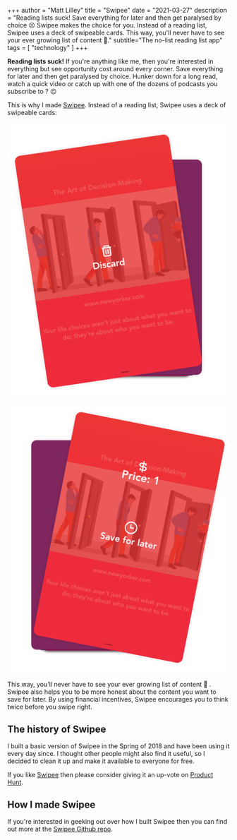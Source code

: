 +++
author = "Matt Lilley"
title = "Swipee"
date = "2021-03-27"
description = "Reading lists suck! Save everything for later and then get paralysed by choice 😣 Swipee makes the choice for you. Instead of a reading list, Swipee uses a deck of swipeable cards. This way, you'll never have to see your ever growing list of content 🙌."
subtitle="The no-list reading list app"
tags = [
    "technology"
]
+++

**Reading lists suck!** If you're anything like me, then you're interested in everything but see opportunity cost around every corner. Save everything for later and then get paralysed by choice. Hunker down for a long read, watch a quick video or catch up with one of the dozens of podcasts you subscribe to ? 😣

This is why I made [Swipee](https://swipee.lilley.io/). Instead of a reading list, Swipee uses a deck of swipeable cards:

![Swipee screenshot](swipee-left.png "Left to discard")

![Swipee screenshot](swipee-right.png "Right to to save for later")

This way, you'll never have to see your ever growing list of content 🙌 . Swipee also helps you to be more honest about the content you want to save for later. By using financial incentives, Swipee encourages you to think twice before you swipe right.

## The history of Swipee

I built a basic version of Swipee in the Spring of 2018 and have been using it every day since. I thought other people might also find it useful, so I decided to clean it up and make it available to everyone for free.

If you like [Swipee](https://swipee.lilley.io/) then please consider giving it an up-vote on [Product Hunt](https://www.producthunt.com/products/swipee
).

## How I made Swipee

If you're interested in geeking out over how I built Swipee then you can find out more at the [Swipee Github repo](https://github.com/mklilley/swipee).